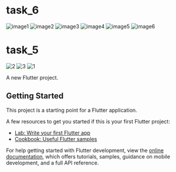 # task_6
![image1](https://github.com/KM-Fathy/Task5-Task6/assets/123664509/ae61497f-25df-429c-ae9e-948cb41e20bc)
![image2](https://github.com/KM-Fathy/Task5-Task6/assets/123664509/9f9e22d9-a647-486e-baea-28121e9ef7fd)
![image3](https://github.com/KM-Fathy/Task5-Task6/assets/123664509/d113909b-54ee-460a-ac1a-e9a615791a61)
![image4](https://github.com/KM-Fathy/Task5-Task6/assets/123664509/dd35cdf5-4323-4129-b9f3-ea0658d7330b)
![image5](https://github.com/KM-Fathy/Task5-Task6/assets/123664509/a43b763a-1de9-4970-a836-0ac8e621000e)
![image6](https://github.com/KM-Fathy/Task5-Task6/assets/123664509/3058b074-519f-476b-828c-724d30276df8)

# task_5
![2](https://github.com/KM-Fathy/Task5/assets/123664509/0e69d9dd-43c1-4cf9-a4f6-b56758b34e72)
![3](https://github.com/KM-Fathy/Task5/assets/123664509/7ea55dfe-9c6c-4311-a42d-08cac621f810)
![1](https://github.com/KM-Fathy/Task5/assets/123664509/3815d412-78fd-4143-bc71-ff223efa0c56)

A new Flutter project.

## Getting Started

This project is a starting point for a Flutter application.

A few resources to get you started if this is your first Flutter project:

- [Lab: Write your first Flutter app](https://docs.flutter.dev/get-started/codelab)
- [Cookbook: Useful Flutter samples](https://docs.flutter.dev/cookbook)

For help getting started with Flutter development, view the
[online documentation](https://docs.flutter.dev/), which offers tutorials,
samples, guidance on mobile development, and a full API reference.
